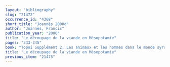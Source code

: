 ```yaml
---
layout: "bibliography"
slug: "21472"
occurrence_id: "4368"
short_title: "Joannès 2000d"
author: "Joannès, Francis"
publication_year: "2000"
title: "Le découpage de la viande en Mésopotamie"
pages: "333-345"
book: "Topoi Supplément 2, Les animaux et les hommes dans le monde syro-mésopotamien aux époques historiques (Lyon)"
title: "Le découpage de la viande en Mésopotamie"
previous_item: "21475"
---
```


